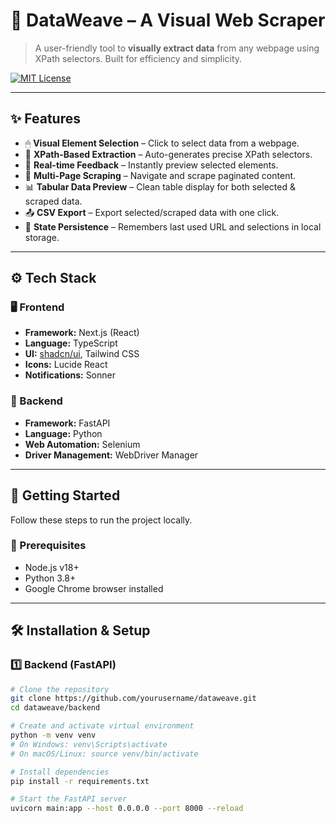 # 🧬 DataWeave – A Visual Web Scraper

> A user-friendly tool to **visually extract data** from any webpage using XPath selectors. Built for efficiency and simplicity.

[![MIT License](https://img.shields.io/badge/license-MIT-yellow.svg)](LICENSE)

---

## ✨ Features

- 🖱 **Visual Element Selection** – Click to select data from a webpage.
- 🧭 **XPath-Based Extraction** – Auto-generates precise XPath selectors.
- 🔄 **Real-time Feedback** – Instantly preview selected elements.
- 📄 **Multi-Page Scraping** – Navigate and scrape paginated content.
- 📊 **Tabular Data Preview** – Clean table display for both selected & scraped data.
- 📤 **CSV Export** – Export selected/scraped data with one click.
- 💾 **State Persistence** – Remembers last used URL and selections in local storage.

---

## ⚙️ Tech Stack

### 🖥 Frontend
- **Framework:** Next.js (React)
- **Language:** TypeScript
- **UI:** [shadcn/ui](https://ui.shadcn.com/), Tailwind CSS
- **Icons:** Lucide React
- **Notifications:** Sonner

### 🧠 Backend
- **Framework:** FastAPI
- **Language:** Python
- **Web Automation:** Selenium
- **Driver Management:** WebDriver Manager

---

## 🚀 Getting Started

Follow these steps to run the project locally.

### 🔧 Prerequisites

- Node.js v18+
- Python 3.8+
- Google Chrome browser installed

---

## 🛠️ Installation & Setup

### 1️⃣ Backend (FastAPI)

```bash
# Clone the repository
git clone https://github.com/yourusername/dataweave.git
cd dataweave/backend

# Create and activate virtual environment
python -m venv venv
# On Windows: venv\Scripts\activate
# On macOS/Linux: source venv/bin/activate

# Install dependencies
pip install -r requirements.txt

# Start the FastAPI server
uvicorn main:app --host 0.0.0.0 --port 8000 --reload
